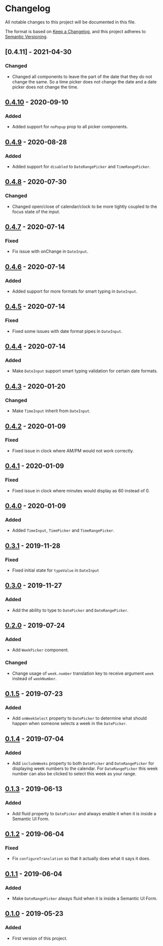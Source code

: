 # Changelog
All notable changes to this project will be documented in this file.

The format is based on [Keep a Changelog](https://keepachangelog.com/en/1.0.0/),
and this project adheres to [Semantic Versioning](https://semver.org/spec/v2.0.0.html).

## [0.4.11] - 2021-04-30
### Changed
- Changed all components to leave the part of the date that they do not change the same. So a time picker does not change the date and a date picker does not change the time.

## [0.4.10] - 2020-09-10
### Added
- Added support for `noPopup` prop to all picker components.

## [0.4.9] - 2020-08-28
### Added
- Added support for `disabled` to `DateRangePicker` and `TimeRangePicker`.

## [0.4.8] - 2020-07-30
### Changed
- Changed open/close of calendar/clock to be more tightly coupled to the focus state of the input.

## [0.4.7] - 2020-07-14
### Fixed
- Fix issue with onChange in `DateInput`.

## [0.4.6] - 2020-07-14
### Added
- Added support for more formats for smart typing in `DateInput`.

## [0.4.5] - 2020-07-14
### Fixed
- Fixed some issues with date format pipes in `DateInput`.

## [0.4.4] - 2020-07-14
### Added
- Make `DateInput` support smart typing validation for certain date formats.

## [0.4.3] - 2020-01-20
### Changed
- Make `TimeInput` inherit from `DateInput`.

## [0.4.2] - 2020-01-09
### Fixed
- Fixed issue in clock where AM/PM would not work correctly.

## [0.4.1] - 2020-01-09
### Fixed
- Fixed issue in clock where minutes would display as 60 instead of 0.

## [0.4.0] - 2020-01-09
### Added
- Added `TimeInput`, `TimePicker` and `TimeRangePicker`.

## [0.3.1] - 2019-11-28
### Fixed
- Fixed initial state for `typeValue` in `DateInput`

## [0.3.0] - 2019-11-27
### Added
- Add the ability to type to `DatePicker` and `DateRangePicker`.

## [0.2.0] - 2019-07-24
### Added
- Add `WeekPicker` component.
### Changed
- Change usage of `week.number` translation key to receive argument `week`
instead of `weekNumber`.

## [0.1.5] - 2019-07-23
### Added
- Add `onWeekSelect` property to `DatePicker` to determine what should happen
when someone selects a week in the `DatePicker`.

## [0.1.4] - 2019-07-04
### Added
- Add `includeWeeks` property to both `DatePicker` and `DateRangePicker` for
displaying week numbers to the calendar. For `DateRangePicker` this week number
can also be clicked to select this week as your range.

## [0.1.3] - 2019-06-13
### Added
- Add fluid property to `DatePicker` and always enable it when it is inside a
Semantic UI Form.

## [0.1.2] - 2019-06-04
### Fixed
- Fix `configureTranslation` so that it actually does what it says it does.

## [0.1.1] - 2019-06-04
### Added
- Make `DateRangePicker` always fluid when it is inside a Semantic UI Form.

## [0.1.0] - 2019-05-23
### Added
- First version of this project.

[0.4.10]: https://github.com/CodeYellowBV/daycy/compare/v0.4.9...v0.4.10
[0.4.9]: https://github.com/CodeYellowBV/daycy/compare/v0.4.8...v0.4.9
[0.4.8]: https://github.com/CodeYellowBV/daycy/compare/v0.4.7...v0.4.8
[0.4.7]: https://github.com/CodeYellowBV/daycy/compare/v0.4.6...v0.4.7
[0.4.6]: https://github.com/CodeYellowBV/daycy/compare/v0.4.5...v0.4.6
[0.4.5]: https://github.com/CodeYellowBV/daycy/compare/v0.4.4...v0.4.5
[0.4.4]: https://github.com/CodeYellowBV/daycy/compare/v0.4.3...v0.4.4
[0.4.3]: https://github.com/CodeYellowBV/daycy/compare/v0.4.2...v0.4.3
[0.4.2]: https://github.com/CodeYellowBV/daycy/compare/v0.4.1...v0.4.2
[0.4.1]: https://github.com/CodeYellowBV/daycy/compare/v0.4.0...v0.4.1
[0.4.0]: https://github.com/CodeYellowBV/daycy/compare/v0.3.1...v0.4.0
[0.3.1]: https://github.com/CodeYellowBV/daycy/compare/v0.3.0...v0.3.1
[0.3.0]: https://github.com/CodeYellowBV/daycy/compare/0.2.0...v0.3.0
[0.2.0]: https://github.com/CodeYellowBV/daycy/compare/0.1.5...0.2.0
[0.1.5]: https://github.com/CodeYellowBV/daycy/compare/0.1.4...0.1.5
[0.1.4]: https://github.com/CodeYellowBV/daycy/compare/0.1.3...0.1.4
[0.1.3]: https://github.com/CodeYellowBV/daycy/compare/0.1.2...0.1.3
[0.1.2]: https://github.com/CodeYellowBV/daycy/compare/0.1.1...0.1.2
[0.1.1]: https://github.com/CodeYellowBV/daycy/compare/0.1.0...0.1.1
[0.1.0]: https://github.com/CodeYellowBV/daycy/tree/0.1.0
